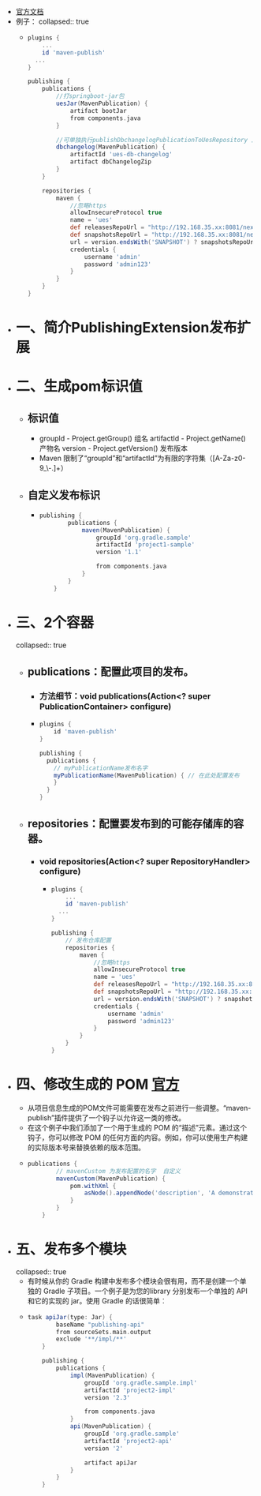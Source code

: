- [官方文档](https://docs.gradle.org/current/dsl/org.gradle.api.publish.PublishingExtension.html)
- 例子：
  collapsed:: true
	- ```groovy
	  plugins {
	      ...
	      id 'maven-publish'
	  	...
	  }
	  
	  publishing {
	      publications {
	          //打springboot-jar包
	          uesJar(MavenPublication) {
	              artifact bootJar
	              from components.java
	          }
	  
	          //可单独执行publishDbchangelogPublicationToUesRepository 上传dbchangelog压缩包
	          dbchangelog(MavenPublication) {
	              artifactId 'ues-db-changelog'
	              artifact dbChangelogZip
	          }
	      }
	  
	      repositories {
	          maven {
	              //忽略https
	              allowInsecureProtocol true
	              name = 'ues'
	              def releasesRepoUrl = "http://192.168.35.xx:8081/nexus/content/repositories/releases/"
	              def snapshotsRepoUrl = "http://192.168.35.xx:8081/nexus/content/repositories/snapshots/"
	              url = version.endsWith('SNAPSHOT') ? snapshotsRepoUrl : releasesRepoUrl
	              credentials {
	                  username 'admin'
	                  password 'admin123'
	              }
	          }
	      }
	  }
	  
	  ```
- # 一、简介PublishingExtension发布扩展
- # 二、生成pom标识值
	- ## 标识值
		- groupId - Project.getGroup() 组名
		  artifactId - Project.getName() 产物名
		  version - Project.getVersion() 发布版本
		- Maven 限制了“groupId”和“artifactId”为有限的字符集（[A-Za-z0-9_\\-.]+）
	- ## 自定义发布标识
		- ```groovy
		  publishing {
		          publications {
		              maven(MavenPublication) {
		                  groupId 'org.gradle.sample'
		                  artifactId 'project1-sample'
		                  version '1.1'
		  
		                  from components.java
		              }
		          }
		      }
		  ```
- # 三、2个容器
  collapsed:: true
	- ## publications：配置此项目的发布。
		- ### 方法细节：void publications(Action<? super PublicationContainer> configure)
		- ```groovy
		  plugins { 
		      id 'maven-publish' 
		  } 
		  
		  publishing { 
		    publications { 
		      // myPublicationName发布名字
		      myPublicationName(MavenPublication) { // 在此处配置发布
		      } 
		    } 
		  }
		  ```
	- ## repositories：配置要发布到的可能存储库的容器。
		- ### void repositories(Action<? super RepositoryHandler> configure)
			- ```groovy
			  plugins {
			      ...
			      id 'maven-publish'
			  	...
			  }
			  
			  publishing {
			      // 发布仓库配置
			      repositories {
			          maven {
			              //忽略https
			              allowInsecureProtocol true
			              name = 'ues'
			              def releasesRepoUrl = "http://192.168.35.xx:8081/nexus/content/repositories/releases/"
			              def snapshotsRepoUrl = "http://192.168.35.xx:8081/nexus/content/repositories/snapshots/"
			              url = version.endsWith('SNAPSHOT') ? snapshotsRepoUrl : releasesRepoUrl
			              credentials {
			                  username 'admin'
			                  password 'admin123'
			              }
			          }
			      }
			  }
			  
			  ```
- # 四、修改生成的 POM [官方](https://docs.gradle.org/current/dsl/org.gradle.api.publish.maven.MavenPom.html)
	- 从项目信息生成的POM文件可能需要在发布之前进行一些调整。“maven-publish”插件提供了一个钩子以允许这一类的修改。
	- 在这个例子中我们添加了一个用于生成的 POM 的“描述”元素。通过这个钩子，你可以修改 POM 的任何方面的内容。例如，你可以使用生产构建的实际版本号来替换依赖的版本范围。
	- ```groovy
	  publications {
	          // mavenCustom 为发布配置的名字  自定义
	          mavenCustom(MavenPublication) {
	              pom.withXml {
	                  asNode().appendNode('description', 'A demonstration of maven POM customization')
	              }
	          }
	      }
	  ```
- # 五、发布多个模块
  collapsed:: true
	- 有时候从你的 Gradle 构建中发布多个模块会很有用，而不是创建一个单独的 Gradle 子项目。一个例子是为您的library 分别发布一个单独的 API 和它的实现的 jar。使用 Gradle 的话很简单︰
	- ```groovy
	  task apiJar(type: Jar) {
	          baseName "publishing-api"
	          from sourceSets.main.output
	          exclude '**/impl/**'
	      }
	  
	      publishing {
	          publications {
	              impl(MavenPublication) {
	                  groupId 'org.gradle.sample.impl'
	                  artifactId 'project2-impl'
	                  version '2.3'
	  
	                  from components.java
	              }
	              api(MavenPublication) {
	                  groupId 'org.gradle.sample'
	                  artifactId 'project2-api'
	                  version '2'
	  
	                  artifact apiJar
	              }
	          }
	      }
	  ```